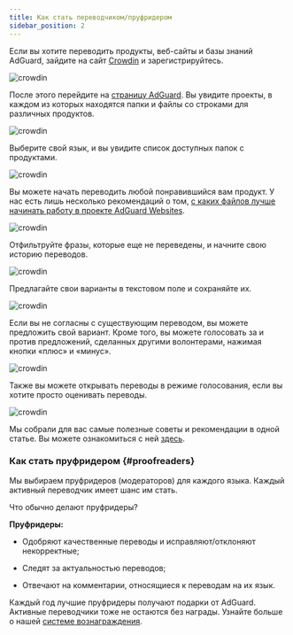```yaml
---
title: Как стать переводчиком/пруфридером
sidebar_position: 2
---
```


Если вы хотите переводить продукты, веб-сайты и базы знаний AdGuard, зайдите на сайт [Crowdin](https://crowdin.com/) и зарегистрируйтесь.

![crowdin](https://cdn.adguard.com/public/Adguard/kb/en/ag-translations/main-screen.png)

После этого перейдите на [страницу AdGuard](https://crowdin.com/profile/adguard/). Вы увидите проекты, в каждом из которых находятся папки и файлы со строками для различных продуктов.

![crowdin](https://cdn.adguard.com/public/Adguard/kb/en/ag-translations/projects.png)

Выберите свой язык, и вы увидите список доступных папок с продуктами.

![crowdin](https://cdn.adguard.com/public/Adguard/kb/en/ag-translations/languages.png)

Вы можете начать переводить любой понравившийся вам продукт. У нас есть лишь несколько рекомендаций о том, [с каких файлов лучше начинать работу в проекте AdGuard Websites](./translation-priority.md).

![crowdin](https://cdn.adguard.com/public/Adguard/kb/en/ag-translations/folders.png)

Отфильтруйте фразы, которые еще не переведены, и начните свою историю переводов.

![crowdin](https://cdn.adguard.com/public/Adguard/kb/en/ag-translations/filter.png)

Предлагайте свои варианты в текстовом поле и сохраняйте их.

![crowdin](https://cdn.adguard.com/public/Adguard/kb/en/ag-translations/text-box.png)

Если вы не согласны с существующим переводом, вы можете предложить свой вариант. Кроме того, вы можете голосовать за и против предложений, сделанных другими волонтерами, нажимая кнопки «плюс» и «минус».

![crowdin](https://cdn.adguard.com/public/Adguard/kb/en/ag-translations/vote.png)

Также вы можете открывать переводы в режиме голосования, если вы хотите просто оценивать переводы.

![crowdin](https://cdn.adguard.com/public/Adguard/kb/en/ag-translations/mode.png)

Мы собрали для вас самые полезные советы и рекомендации в одной статье. Вы можете ознакомиться с ней [здесь](./guides.md).

### Как стать пруфридером {#proofreaders}

Мы выбираем пруфридеров (модераторов) для каждого языка. Каждый активный переводчик имеет шанс им стать.

Что обычно делают пруфридеры?

**Пруфридеры:**

- Одобряют качественные переводы и исправляют/отклоняют некорректные;

- Следят за актуальностью переводов;

- Отвечают на комментарии, относящиеся к переводам на их язык.

Каждый год лучшие пруфридеры получают подарки от AdGuard. Активные переводчики тоже не остаются без награды. Узнайте больше о нашей [системе вознаграждения](./rewards.md).